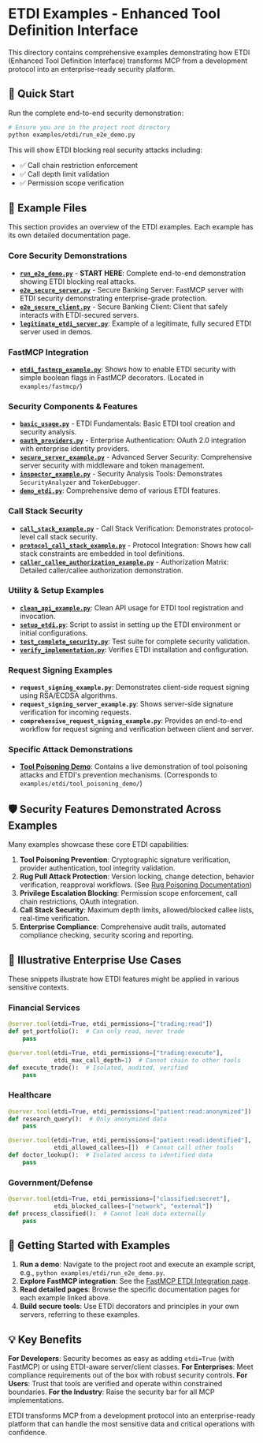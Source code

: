 # ETDI Examples - Enhanced Tool Definition Interface

This directory contains comprehensive examples demonstrating how ETDI (Enhanced Tool Definition Interface) transforms MCP from a development protocol into an enterprise-ready security platform.

## 🚀 Quick Start

Run the complete end-to-end security demonstration:

```bash
# Ensure you are in the project root directory
python examples/etdi/run_e2e_demo.py
```

This will show ETDI blocking real security attacks including:
- ✅ Call chain restriction enforcement
- ✅ Call depth limit validation  
- ✅ Permission scope verification

## 📁 Example Files

This section provides an overview of the ETDI examples. Each example has its own detailed documentation page.

### Core Security Demonstrations

-   **[`run_e2e_demo.py`](run_e2e_demo.md)** - **START HERE**: Complete end-to-end demonstration showing ETDI blocking real attacks.
-   **[`e2e_secure_server.py`](e2e_secure_server.md)** - Secure Banking Server: FastMCP server with ETDI security demonstrating enterprise-grade protection.
-   **[`e2e_secure_client.py`](e2e_secure_client.md)** - Secure Banking Client: Client that safely interacts with ETDI-secured servers.
-   **[`legitimate_etdi_server.py`](legitimate_etdi_server.md)**: Example of a legitimate, fully secured ETDI server used in demos.

### FastMCP Integration

-   **[`etdi_fastmcp_example.py`](../../fastmcp/index.md)**: Shows how to enable ETDI security with simple boolean flags in FastMCP decorators. (Located in `examples/fastmcp/`)

### Security Components & Features

-   **[`basic_usage.py`](basic_usage.md)** - ETDI Fundamentals: Basic ETDI tool creation and security analysis.
-   **[`oauth_providers.py`](oauth_providers.md)** - Enterprise Authentication: OAuth 2.0 integration with enterprise identity providers.
-   **[`secure_server_example.py`](secure_server_example.md)** - Advanced Server Security: Comprehensive server security with middleware and token management.
-   **[`inspector_example.py`](inspector_example.md)** - Security Analysis Tools: Demonstrates `SecurityAnalyzer` and `TokenDebugger`.
-   **[`demo_etdi.py`](demo_etdi.md)**: Comprehensive demo of various ETDI features.

### Call Stack Security

-   **[`call_stack_example.py`](call_stack_example.md)** - Call Stack Verification: Demonstrates protocol-level call stack security.
-   **[`protocol_call_stack_example.py`](protocol_call_stack_example.md)** - Protocol Integration: Shows how call stack constraints are embedded in tool definitions.
-   **[`caller_callee_authorization_example.py`](caller_callee_authorization_example.md)** - Authorization Matrix: Detailed caller/callee authorization demonstration.

### Utility & Setup Examples

-   **[`clean_api_example.py`](clean_api_example.md)**: Clean API usage for ETDI tool registration and invocation.
-   **[`setup_etdi.py`](setup_etdi.md)**: Script to assist in setting up the ETDI environment or initial configurations.
-   **[`test_complete_security.py`](test_complete_security.md)**: Test suite for complete security validation.
-   **[`verify_implementation.py`](verify_implementation.md)**: Verifies ETDI installation and configuration.

### Request Signing Examples

- **`request_signing_example.py`**: Demonstrates client-side request signing using RSA/ECDSA algorithms.
- **`request_signing_server_example.py`**: Shows server-side signature verification for incoming requests.
- **`comprehensive_request_signing_example.py`**: Provides an end-to-end workflow for request signing and verification between client and server.

### Specific Attack Demonstrations

-   **[Tool Poisoning Demo](./tool_poisoning_demo.md)**: Contains a live demonstration of tool poisoning attacks and ETDI's prevention mechanisms. (Corresponds to `examples/etdi/tool_poisoning_demo/`)

## 🛡️ Security Features Demonstrated Across Examples

Many examples showcase these core ETDI capabilities:

1.  **Tool Poisoning Prevention**: Cryptographic signature verification, provider authentication, tool integrity validation.
2.  **Rug Pull Attack Protection**: Version locking, change detection, behavior verification, reapproval workflows. (See [Rug Poisoning Documentation](../../attack-prevention/rug-poisoning.md))
3.  **Privilege Escalation Blocking**: Permission scope enforcement, call chain restrictions, OAuth integration.
4.  **Call Stack Security**: Maximum depth limits, allowed/blocked callee lists, real-time verification.
5.  **Enterprise Compliance**: Comprehensive audit trails, automated compliance checking, security scoring and reporting.

## 🏢 Illustrative Enterprise Use Cases

These snippets illustrate how ETDI features might be applied in various sensitive contexts.

### Financial Services
```python
@server.tool(etdi=True, etdi_permissions=["trading:read"])
def get_portfolio():  # Can only read, never trade
    pass

@server.tool(etdi=True, etdi_permissions=["trading:execute"], 
             etdi_max_call_depth=1)  # Cannot chain to other tools
def execute_trade():  # Isolated, audited, verified
    pass
```

### Healthcare
```python
@server.tool(etdi=True, etdi_permissions=["patient:read:anonymized"])
def research_query():  # Only anonymized data
    pass

@server.tool(etdi=True, etdi_permissions=["patient:read:identified"],
             etdi_allowed_callees=[])  # Cannot call other tools
def doctor_lookup():  # Isolated access to identified data
    pass
```

### Government/Defense
```python
@server.tool(etdi=True, etdi_permissions=["classified:secret"],
             etdi_blocked_callees=["network", "external"])
def process_classified():  # Cannot leak data externally
    pass
```

## 🚀 Getting Started with Examples

1.  **Run a demo**: Navigate to the project root and execute an example script, e.g., `python examples/etdi/run_e2e_demo.py`.
2.  **Explore FastMCP integration**: See the [FastMCP ETDI Integration page](../../fastmcp/index.md).
3.  **Read detailed pages**: Browse the specific documentation pages for each example linked above.
4.  **Build secure tools**: Use ETDI decorators and principles in your own servers, referring to these examples.

## 💡 Key Benefits

**For Developers**: Security becomes as easy as adding `etdi=True` (with FastMCP) or using ETDI-aware server/client classes.
**For Enterprises**: Meet compliance requirements out of the box with robust security controls.
**For Users**: Trust that tools are verified and operate within constrained boundaries.
**For the Industry**: Raise the security bar for all MCP implementations.

ETDI transforms MCP from a development protocol into an enterprise-ready platform that can handle the most sensitive data and critical operations with confidence. 
